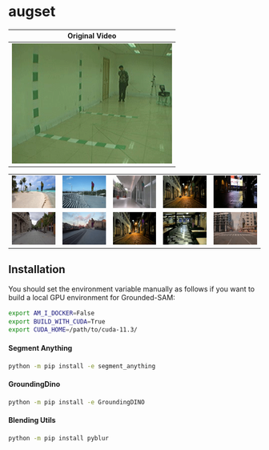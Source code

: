 # augset

| Original Video |
|----------------|
| ![org](assets/gifs/025-bg-02-018.gif) |

<table>
 <tr>
  <td align="center"><img src="assets/gifs/025-bg-02-018-1.gif" width="100%" height="auto" /></td>
  <td align="center"><img src="assets/gifs/025-bg-02-018-2.gif" width="100%" height="auto" /></td>
  <td align="center"><img src="assets/gifs/025-bg-02-018-3.gif" width="100%" height="auto" /></td>
  <td align="center"><img src="assets/gifs/025-bg-02-018-4.gif" width="100%" height="auto" /></td>
  <td align="center"><img src="assets/gifs/025-bg-02-018-5.gif" width="100%" height="auto" /></td>
 </tr>
 <tr>
  <td align="center"><img src="assets/gifs/025-bg-02-018-6.gif" width="100%" height="auto" /></td>
  <td align="center"><img src="assets/gifs/025-bg-02-018-7.gif" width="100%" height="auto" /></td>
  <td align="center"><img src="assets/gifs/025-bg-02-018-8.gif" width="100%" height="auto" /></td>
  <td align="center"><img src="assets/gifs/025-bg-02-018-9.gif" width="100%" height="auto" /></td>
  <td align="center"><img src="assets/gifs/025-bg-02-018-10.gif" width="100%" height="auto" /></td>
 </tr>
</table>

## Installation
You should set the environment variable manually as follows if you want to build a local GPU environment for Grounded-SAM:
```bash
export AM_I_DOCKER=False
export BUILD_WITH_CUDA=True
export CUDA_HOME=/path/to/cuda-11.3/
```

#### Segment Anything
```bash
python -m pip install -e segment_anything
```

#### GroundingDino
```bash
python -m pip install -e GroundingDINO
```

#### Blending Utils
```bash
python -m pip install pyblur
```